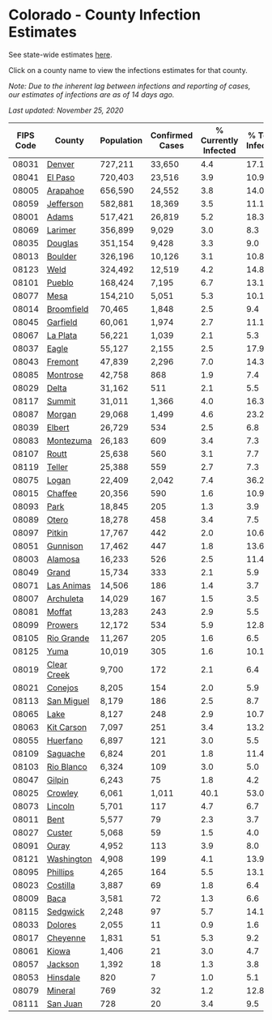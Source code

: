 # Colorado - County Infection Estimates

See state-wide estimates [here](/infections/us-co).

Click on a county name to view the infections estimates for that county.

*Note: Due to the inherent lag between infections and reporting of cases, our estimates of infections are as of 14 days ago.*

*Last updated: November 25, 2020*

|   FIPS Code |                     County |   Population |   Confirmed Cases |   % Currently Infected |   % Total Infected |
|-------------|----------------------------|--------------|-------------------|------------------------|--------------------|
|       08031 |           [Denver](denver) |      727,211 |            33,650 |                    4.4 |               17.1 |
|       08041 |         [El Paso](el-paso) |      720,403 |            23,516 |                    3.9 |               10.9 |
|       08005 |       [Arapahoe](arapahoe) |      656,590 |            24,552 |                    3.8 |               14.0 |
|       08059 |     [Jefferson](jefferson) |      582,881 |            18,369 |                    3.5 |               11.1 |
|       08001 |             [Adams](adams) |      517,421 |            26,819 |                    5.2 |               18.3 |
|       08069 |         [Larimer](larimer) |      356,899 |             9,029 |                    3.0 |                8.3 |
|       08035 |         [Douglas](douglas) |      351,154 |             9,428 |                    3.3 |                9.0 |
|       08013 |         [Boulder](boulder) |      326,196 |            10,126 |                    3.1 |               10.8 |
|       08123 |               [Weld](weld) |      324,492 |            12,519 |                    4.2 |               14.8 |
|       08101 |           [Pueblo](pueblo) |      168,424 |             7,195 |                    6.7 |               13.1 |
|       08077 |               [Mesa](mesa) |      154,210 |             5,051 |                    5.3 |               10.1 |
|       08014 |   [Broomfield](broomfield) |       70,465 |             1,848 |                    2.5 |                9.4 |
|       08045 |       [Garfield](garfield) |       60,061 |             1,974 |                    2.7 |               11.1 |
|       08067 |       [La Plata](la-plata) |       56,221 |             1,039 |                    2.1 |                5.3 |
|       08037 |             [Eagle](eagle) |       55,127 |             2,155 |                    2.5 |               17.9 |
|       08043 |         [Fremont](fremont) |       47,839 |             2,296 |                    7.0 |               14.3 |
|       08085 |       [Montrose](montrose) |       42,758 |               868 |                    1.9 |                7.4 |
|       08029 |             [Delta](delta) |       31,162 |               511 |                    2.1 |                5.5 |
|       08117 |           [Summit](summit) |       31,011 |             1,366 |                    4.0 |               16.3 |
|       08087 |           [Morgan](morgan) |       29,068 |             1,499 |                    4.6 |               23.2 |
|       08039 |           [Elbert](elbert) |       26,729 |               534 |                    2.5 |                6.8 |
|       08083 |     [Montezuma](montezuma) |       26,183 |               609 |                    3.4 |                7.3 |
|       08107 |             [Routt](routt) |       25,638 |               560 |                    3.1 |                7.7 |
|       08119 |           [Teller](teller) |       25,388 |               559 |                    2.7 |                7.3 |
|       08075 |             [Logan](logan) |       22,409 |             2,042 |                    7.4 |               36.2 |
|       08015 |         [Chaffee](chaffee) |       20,356 |               590 |                    1.6 |               10.9 |
|       08093 |               [Park](park) |       18,845 |               205 |                    1.3 |                3.9 |
|       08089 |             [Otero](otero) |       18,278 |               458 |                    3.4 |                7.5 |
|       08097 |           [Pitkin](pitkin) |       17,767 |               442 |                    2.0 |               10.6 |
|       08051 |       [Gunnison](gunnison) |       17,462 |               447 |                    1.8 |               13.6 |
|       08003 |         [Alamosa](alamosa) |       16,233 |               526 |                    2.5 |               11.4 |
|       08049 |             [Grand](grand) |       15,734 |               333 |                    2.1 |                5.9 |
|       08071 |   [Las Animas](las-animas) |       14,506 |               186 |                    1.4 |                3.7 |
|       08007 |     [Archuleta](archuleta) |       14,029 |               167 |                    1.5 |                3.5 |
|       08081 |           [Moffat](moffat) |       13,283 |               243 |                    2.9 |                5.5 |
|       08099 |         [Prowers](prowers) |       12,172 |               534 |                    5.9 |               12.8 |
|       08105 |   [Rio Grande](rio-grande) |       11,267 |               205 |                    1.6 |                6.5 |
|       08125 |               [Yuma](yuma) |       10,019 |               305 |                    1.6 |               10.1 |
|       08019 | [Clear Creek](clear-creek) |        9,700 |               172 |                    2.1 |                6.4 |
|       08021 |         [Conejos](conejos) |        8,205 |               154 |                    2.0 |                5.9 |
|       08113 |   [San Miguel](san-miguel) |        8,179 |               186 |                    2.5 |                8.7 |
|       08065 |               [Lake](lake) |        8,127 |               248 |                    2.9 |               10.7 |
|       08063 |   [Kit Carson](kit-carson) |        7,097 |               251 |                    3.4 |               13.2 |
|       08055 |       [Huerfano](huerfano) |        6,897 |               121 |                    3.0 |                5.5 |
|       08109 |       [Saguache](saguache) |        6,824 |               201 |                    1.8 |               11.4 |
|       08103 |   [Rio Blanco](rio-blanco) |        6,324 |               109 |                    3.0 |                5.0 |
|       08047 |           [Gilpin](gilpin) |        6,243 |                75 |                    1.8 |                4.2 |
|       08025 |         [Crowley](crowley) |        6,061 |             1,011 |                   40.1 |               53.0 |
|       08073 |         [Lincoln](lincoln) |        5,701 |               117 |                    4.7 |                6.7 |
|       08011 |               [Bent](bent) |        5,577 |                79 |                    2.3 |                3.7 |
|       08027 |           [Custer](custer) |        5,068 |                59 |                    1.5 |                4.0 |
|       08091 |             [Ouray](ouray) |        4,952 |               113 |                    3.9 |                8.0 |
|       08121 |   [Washington](washington) |        4,908 |               199 |                    4.1 |               13.9 |
|       08095 |       [Phillips](phillips) |        4,265 |               164 |                    5.5 |               13.1 |
|       08023 |       [Costilla](costilla) |        3,887 |                69 |                    1.8 |                6.4 |
|       08009 |               [Baca](baca) |        3,581 |                72 |                    1.3 |                6.6 |
|       08115 |       [Sedgwick](sedgwick) |        2,248 |                97 |                    5.7 |               14.1 |
|       08033 |         [Dolores](dolores) |        2,055 |                11 |                    0.9 |                1.6 |
|       08017 |       [Cheyenne](cheyenne) |        1,831 |                51 |                    5.3 |                9.2 |
|       08061 |             [Kiowa](kiowa) |        1,406 |                21 |                    3.0 |                4.7 |
|       08057 |         [Jackson](jackson) |        1,392 |                18 |                    1.3 |                3.8 |
|       08053 |       [Hinsdale](hinsdale) |          820 |                 7 |                    1.0 |                5.1 |
|       08079 |         [Mineral](mineral) |          769 |                32 |                    1.2 |               12.8 |
|       08111 |       [San Juan](san-juan) |          728 |                20 |                    3.4 |                9.5 |